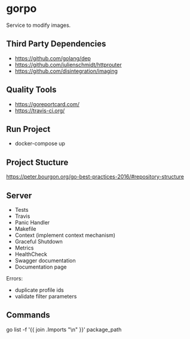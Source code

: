 # gorpo
Service to modify images.

## Third Party Dependencies
- https://github.com/golang/dep
- https://github.com/julienschmidt/httprouter
- https://github.com/disintegration/imaging

## Quality Tools
- https://goreportcard.com/
- https://travis-ci.org/

## Run Project
- docker-compose up

## Project Stucture

https://peter.bourgon.org/go-best-practices-2016/#repository-structure

## Server

- Tests
- Travis
- Panic Handler
- Makefile
- Context (implement context mechanism)
- Graceful Shutdown
- Metrics
- HealthCheck
- Swagger documentation
- Documentation page

Errors:

- duplicate profile ids
- validate filter parameters

## Commands
go list -f '{{ join .Imports "\n" }}' package_path